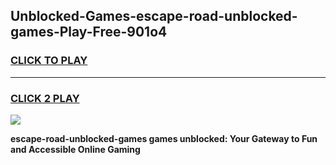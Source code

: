 
## Unblocked-Games-escape-road-unblocked-games-Play-Free-901o4
<h3>
<a href="https://premium76.site?title=escape-road-unblocked-games&ref=09A">CLICK TO PLAY</a></h3>
<hr>

<h3>
<a href="https://premium76.site?title=escape-road-unblocked-games&ref=09A">CLICK 2 PLAY</a>
  
</h3>

<a href="https://premium76.site?title=escape-road-unblocked-games&ref=09A"><img src="https://clearcache.store/games.png"></a>


**escape-road-unblocked-games games unblocked: Your Gateway to Fun and Accessible Online Gaming**
